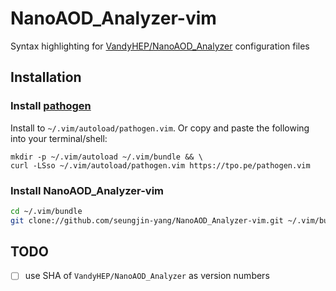 # NanoAOD_Analyzer-vim
Syntax highlighting for [VandyHEP/NanoAOD_Analyzer](https://github.com/VandyHEP/NanoAOD_Analyzer) configuration files

## Installation
### Install [pathogen](https://github.com/tpope/vim-pathogen#installation)

Install to `~/.vim/autoload/pathogen.vim`.
Or copy and paste the following into your terminal/shell:

    mkdir -p ~/.vim/autoload ~/.vim/bundle && \
    curl -LSso ~/.vim/autoload/pathogen.vim https://tpo.pe/pathogen.vim


### Install NanoAOD_Analyzer-vim
```bash
cd ~/.vim/bundle
git clone://github.com/seungjin-yang/NanoAOD_Analyzer-vim.git ~/.vim/bundle/NanoAOD_Analyzer-vim
```


## TODO
- [ ] use SHA of `VandyHEP/NanoAOD_Analyzer` as version numbers
